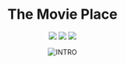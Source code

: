 <div align="center">
 


<h1 align="center">The Movie Place</h1>

[![](https://img.shields.io/badge/Made_with-Angular-red?style=for-the-badge&logo=angular)](https://angular.io/cli)
[![](https://img.shields.io/badge/IDE-Visual_Studio_Code-purple?style=for-the-badge&logo=visual-studio-code)](https://code.visualstudio.com/  "Visual Studio Code")
[![](https://img.shields.io/badge/Made_with-NodeJS-green?style=for-the-badge&logo=nodejs.js)](https://nodejs.org/en/)

![INTRO](./home.png)

</div>
